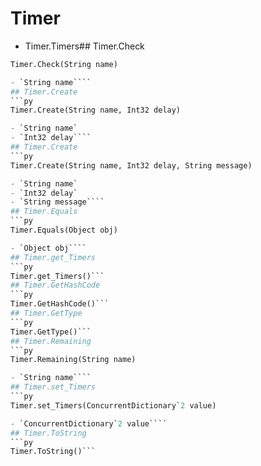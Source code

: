 # Timer

- Timer.Timers## Timer.Check
```py
Timer.Check(String name)

- `String name````
## Timer.Create
```py
Timer.Create(String name, Int32 delay)

- `String name` 
- `Int32 delay````
## Timer.Create
```py
Timer.Create(String name, Int32 delay, String message)

- `String name` 
- `Int32 delay` 
- `String message````
## Timer.Equals
```py
Timer.Equals(Object obj)

- `Object obj````
## Timer.get_Timers
```py
Timer.get_Timers()```
## Timer.GetHashCode
```py
Timer.GetHashCode()```
## Timer.GetType
```py
Timer.GetType()```
## Timer.Remaining
```py
Timer.Remaining(String name)

- `String name````
## Timer.set_Timers
```py
Timer.set_Timers(ConcurrentDictionary`2 value)

- `ConcurrentDictionary`2 value````
## Timer.ToString
```py
Timer.ToString()```
